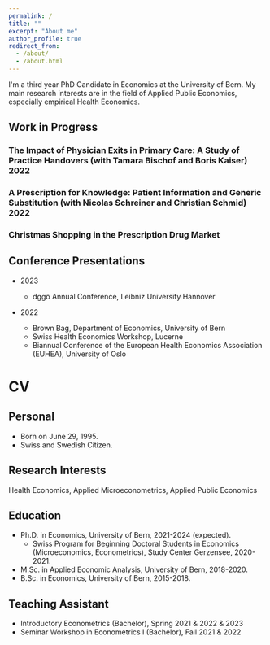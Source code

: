 ```yaml
---
permalink: /
title: ""
excerpt: "About me"
author_profile: true
redirect_from: 
  - /about/
  - /about.html
---
```


I'm a third year PhD Candidate in Economics at the University of Bern. My main research interests are in the field of Applied Public Economics, especially empirical Health Economics. 

## Work in Progress
### The Impact of Physician Exits in Primary Care: A Study of Practice Handovers (with Tamara Bischof and Boris Kaiser) 2022

### A Prescription for Knowledge: Patient Information and Generic Substitution (with Nicolas Schreiner and Christian Schmid) 2022

### Christmas Shopping in the Prescription Drug Market 



## Conference Presentations
* 2023
  * dggö Annual Conference, Leibniz University Hannover

* 2022 
  * Brown Bag, Department of Economics, University of Bern
  * Swiss Health Economics Workshop, Lucerne
  * Biannual Conference of the European Health Economics Association (EUHEA), University of Oslo  
          
          
# CV

## Personal
* Born on June 29, 1995.
* Swiss and Swedish Citizen.

## Research Interests
Health Economics, Applied Microeconometrics, Applied Public Economics

## Education
* Ph.D. in Economics, University of Bern, 2021-2024 (expected).
    * Swiss Program for Beginning Doctoral Students in Economics (Microeconomics, Econometrics), Study Center Gerzensee, 2020-2021. 
* M.Sc. in Applied Economic Analysis, University of Bern, 2018-2020.
* B.Sc. in Economics, University of Bern, 2015-2018.


## Teaching Assistant
* Introductory Econometrics (Bachelor), Spring 2021 & 2022 & 2023
* Seminar Workshop in Econometrics I (Bachelor), Fall 2021 & 2022

